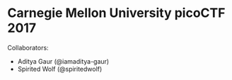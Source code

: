 # Carnegie Mellon University picoCTF 2017




Collaborators:

 - Aditya Gaur (@iamaditya-gaur)
 - Spirited Wolf (@spiritedwolf)
